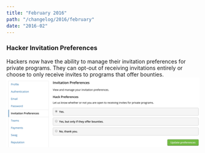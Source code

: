 ```yaml
---
title: "February 2016"
path: "/changelog/2016/february"
date: "2016-02"
---
```


### Hacker Invitation Preferences
Hackers now have the ability to manage their invitation preferences for private programs. They can opt-out of receiving invitations entirely or choose to only receive invites to programs that offer bounties.
![feb_2016_invitation_preferences](./images/feb_2016_hacker_invitation_preferences.png)
